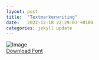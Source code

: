 ```yaml
---
layout: post
title:  "Textmarkerwriting"
date:   2022-12-18 22:29:03 +0100
categories: jekyll update
---
```


![Image](../../../../../fontimg/Textmarkerwriting.png)
<br>
[Download Font](../../../../../fonts/Textmarkerwriting.zip)